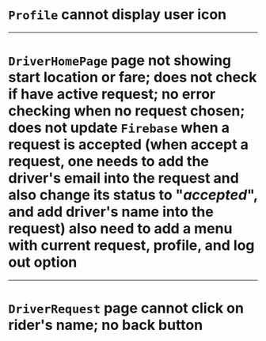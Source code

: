 # `Profile`  cannot display user icon
----------
# `DriverHomePage` page not showing start location or fare; does not check if have active request; no error checking when no request chosen; does not update `Firebase` when a request is accepted (when accept a request, one needs to add the driver's email into the request and also change its status to "*accepted*", and add driver's name into the request) also need to add a menu with current request, profile, and log out option
----------
# `DriverRequest` page cannot click on rider's name; no back button
